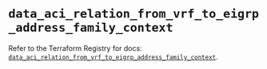 # `data_aci_relation_from_vrf_to_eigrp_address_family_context`

Refer to the Terraform Registry for docs: [`data_aci_relation_from_vrf_to_eigrp_address_family_context`](https://registry.terraform.io/providers/ciscodevnet/aci/2.17.0/docs/data-sources/relation_from_vrf_to_eigrp_address_family_context).
